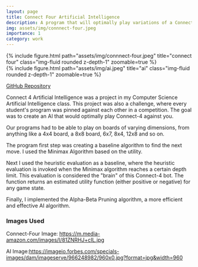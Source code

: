 ```yaml
---
layout: page
title: Connect Four Artificial Intelligence 
description: A program that will optimally play variations of a Connect Four game against you using AI algorithms learned in CS 383
img: assets/img/connnect-four.jpeg
importance: 1
category: work
---
```


<div class="row">
    <div class="col-sm mt-3 mt-md-0">
        {% include figure.html path="assets/img/connnect-four.jpeg" title="connect four" class="img-fluid rounded z-depth-1" zoomable=true %}
    </div>
    <div class="col-sm mt-3 mt-md-0">
        {% include figure.html path="assets/img/ai.jpeg" title="ai" class="img-fluid rounded z-depth-1" zoomable=true %}
    </div>
</div>


<a href="https://github.com/ColeFeely6/Connect-Four-Artificial-Intelligence">GitHub Repository</a>

Connect 4 Artificial Intelligence was a project in my Computer Science Artificial Intelligence class. This project was also a challenge, where every student's program was pinned against each other in a competition. The goal was to create an AI that would optimally play Connect-4 against you. 

Our programs had to be able to play on boards of varying dimensions, from anything like a 4x4 board, a 8x8 board, 6x7, 8x4, 12x8 and so on. 

The program first step was creating a baseline algorithm to find the next move. I used the Minimax Algorithm based on the utility. 

Next I used the heuristic evaluation as a baseline, where the heuristic evaluation is invoked when the Minimax algorithm reaches a certain depth limit. This evaluation is considered the "brain" of this Connect-4 bot. The function returns an estimated utility function (either positive or negative) for any game state. 

Finally, I implemented the Alpha-Beta Pruning algorithm, a more efficient and effective AI algorithm. 



### Images Used

Connect-Four Image: https://m.media-amazon.com/images/I/81ZNRHJ+cIL.jpg

AI Image:https://imageio.forbes.com/specials-images/dam/imageserve/966248982/960x0.jpg?format=jpg&width=960


